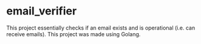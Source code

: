 # email_verifier

This project essentially checks if an email exists and is operational (i.e. can receive emails). This project was made using Golang.
